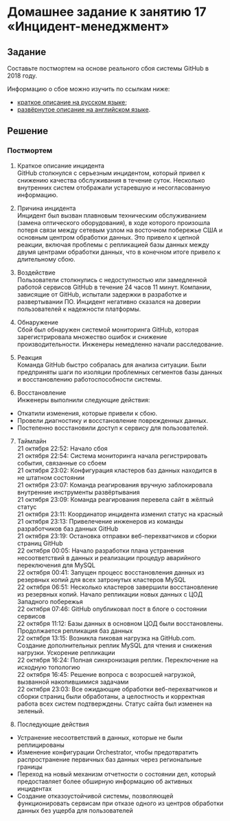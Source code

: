 # Домашнее задание к занятию 17 «Инцидент-менеджмент»

## Задание

Составьте постмортем на основе реального сбоя системы GitHub в 2018 году.

Информацию о сбое можно изучить по ссылкам ниже:

* [краткое описание на русском языке](https://habr.com/ru/post/427301/);
* [развёрнутое описание на английском языке](https://github.blog/2018-10-30-oct21-post-incident-analysis/).

## Решение

### Постмортем

1. Краткое описание инцидента  
GitHub столкнулся с серьезным инцидентом, который привел к снижению качества обслуживания в течение суток. Несколько внутренних систем отображали устаревшую и несогласованную информацию. 

2. Причина инцидента  
Инцидент был вызван плавновым техническим обслуживанием (замена оптического оборудования), в ходе которого произошла потеря связи между сетевым узлом на восточном побережье США и основным центром обработки данных. Это привело к цепной реакции, включая проблемы с репликацией базы данных между двумя центрами обработки данных, что в конечном итоге привело к длительному сбою.

3. Воздействие  
Пользователи столкнулись с недоступностью или замедленной работой сервисов GitHub в течение 24 часов 11 минут. Компании, зависящие от GitHub, испытали задержки в разработке и развертывании ПО. Инцидент негативно сказался на доверии пользователей к надежности платформы.

4. Обнаружение  
Сбой был обнаружен системой мониторинга GitHub, которая зарегистрировала множество ошибок и снижение производительности. Инженеры немедленно начали расследование.

5. Реакция  
Команда GitHub быстро собралась для анализа ситуации. Были предприняты шаги по изоляции проблемных сегментов базы данных и восстановлению работоспособности системы.

6. Восстановление  
Инженеры выполнили следующие действия:  
- Откатили изменения, которые привели к сбою.  
- Провели диагностику и восстановление поврежденных данных.  
- Постепенно восстановили доступ к сервису для пользователей.  

7. Таймлайн  
21 октября 22:52: Начало сбоя  
21 октября 22:54: Система мониторинга начала регистрировать события, связанные со сбоем  
21 октября 23:02: Конфигурация кластеров баз данных находится в не штатном состоянии  
21 октября 23:07: Команда реагирования вручную заблокировала внутренние инструменты развёртывания  
21 октября 23:09: Команда реагирования перевела сайт в жёлтый статус  
21 октября 23:11: Координатор инцидента изменил статус на красный  
21 октября 23:13: Привелечение инженеров из команды разработчиков баз данных GitHub  
21 октября 23:19: Остановка отправки веб-перехватчиков и сборки страниц GitHub  
22 октября 00:05: Начало разработки плана устранения несоответствий в данных и реализации процедур аварийного переключения для MySQL  
22 октября 00:41: Запущен процесс восстановления данных из резервных копий для всех затронутых кластеров MySQL  
22 октября 06:51: Несколько кластеров завершили восстановление из резервных копий. Начало репликации новых данных с ЦОД Западного побережья  
22 октября 07:46: GitHub опубликовал пост в блоге о состоянии сервисов  
22 октября 11:12: Базы данных в основном ЦОД были восстановлены. Продолжается репликация баз данных  
22 октября 13:15: Возникла пиковая нагрузка на GitHub.com. Создание дополнительных реплик MySQL для чтения и снижения нагрузки. Ускорение репликации  
22 октября 16:24: Полная синхронизация реплик. Переключение на исходную топологию  
22 октября 16:45: Решение вопроса с возросшей нагрузкой, вызванной накопившимися задачами  
22 октября 23:03: Все ожидающие обработки веб-перехватчиков и сборки страниц были обработаны, а целостность и корректная работа всех систем подтверждены. Статус сайта был изменен на зеленый.  

8. Последующие действия  
- Устранение несоответствий в данных, которые не были реплицированы  
- Изменение конфигурации Orchestrator, чтобы предотвратить распространение первичных баз данных через региональные границы  
- Переход на новый механизм отчетности о состоянии дел, который предоставляет более обширную информацию об активных инцидентах  
- Создание отказоустойчивой системы, позволяющей функционировать сервисам при отказе одного из центров обработки данных без ущерба для пользователей




